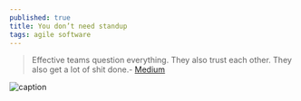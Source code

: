 ```yaml
---
published: true
title: You don’t need standup
tags: agile software
---
```

> Effective teams question everything. They also trust each other. They also get a lot of shit done.- [Medium](https://medium.com/@jsonpify/you-dont-need-standup-9a74782517c1)

![caption](https://i.imgur.com/BFBitYl.png)